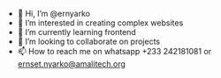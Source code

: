 - 👋 Hi, I’m @ernyarko
- 👀 I’m interested in creating complex websites
- 🌱 I’m currently learning frontend
- 💞️ I’m looking to collaborate on projects
- 📫 How to reach me on whatsapp +233 242181081 or ernset.nyarko@amalitech.org

<!---
ernyarko/ernyarko is a ✨ special ✨ repository because its `README.md` (this file) appears on your GitHub profile.
You can click the Preview link to take a look at your changes.
--->
